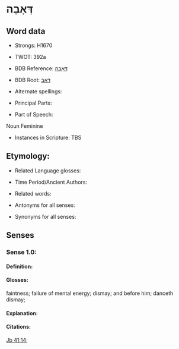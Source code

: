 # דְּאָבָה

<!-- Status: S2="NeedsEdits" -->
<!-- Lexica used for edits:   -->

## Word data

* Strongs: H1670

* TWOT: 392a

* BDB Reference: [דְּאָבָה](rc://en/bdb/dict/d.ab.ab)

* BDB Root: [דאב](rc://en/bdb/dict/d.ab.aa)

* Alternate spellings:

* Principal Parts:

* Part of Speech:

Noun Feminine

* Instances in Scripture: TBS

## Etymology:

* Related Language glosses:

* Time Period/Ancient Authors:

* Related words:

* Antonyms for all senses:

* Synonyms for all senses:

## Senses

### Sense 1.0:

#### Definition:

#### Glosses:

faintness; failure of mental energy; dismay; and before him; danceth dismay; 

#### Explanation:

#### Citations:

[Jb 41:14](rc://he/uhb/book/job/41/14); 


